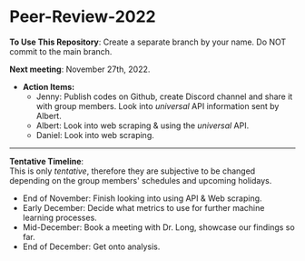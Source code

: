 # Peer-Review-2022

**To Use This Repository**: Create a separate branch by your name. Do NOT commit to the main branch. 

**Next meeting**: November 27th, 2022.
- **Action Items:**
  - Jenny: Publish codes on Github, create Discord channel and share it with group members. Look into *universal* API information sent by Albert.
  - Albert: Look into web scraping & using the *universal* API.
  - Daniel: Look into web scraping. 

----

**Tentative Timeline**:
<br>This is only *tentative*, therefore they are subjective to be changed depending on the group members' schedules and upcoming holidays. 
- End of November: Finish looking into using API & Web scraping.
- Early December: Decide what metrics to use for further machine learning processes.
- Mid-December: Book a meeting with Dr. Long, showcase our findings so far. 
- End of December: Get onto analysis. 
